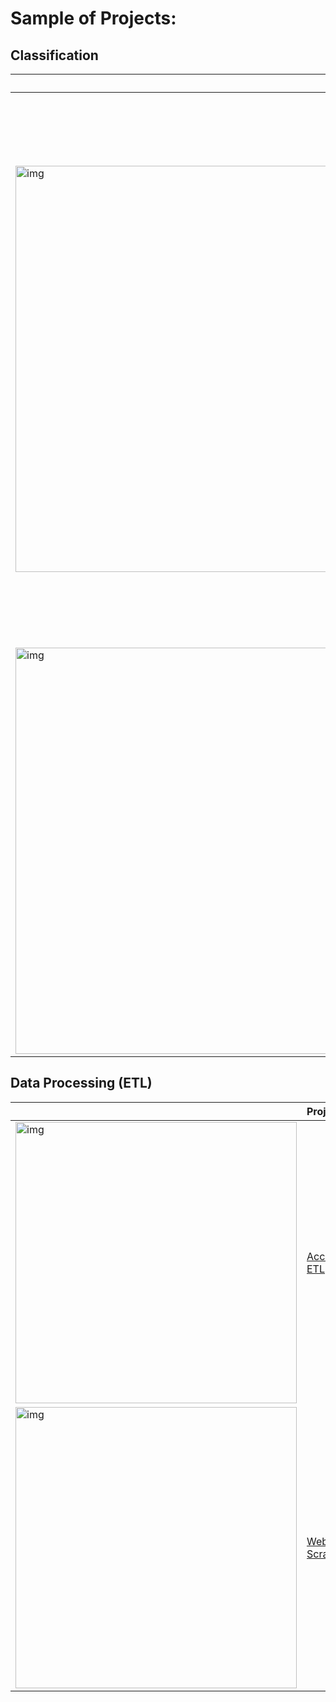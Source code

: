 # Sample of Projects:


## Classification
|   | Project     | Data | Algorithm | Description                       | 
| :-------- | :------- | :-------| :-------- | :-------------------------------- |
| <img src="https://tse4.mm.bing.net/th?id=OIP.zU3UWFU3dREt9TXVHJmwOAHaEK&pid=Api&P=0&h=180" alt="img"  width="650"/> | [People will comprehend a news as a Bulish or not](https://github.com/yasi44/Classifier_BulishPredictor_NLPCryptoNews_Prices) | Text and Price| - | This predictor can help to know how people will comprehend a news, before publishing that news. Thus, a market movement from people reaction may be partially predicted. Here a classifier model, trained on the data created from combination of news and price, and all the features engineered and extracted. Given a news, this classifier determines if a news will be comprehend from readers as a Bulish news or not. |
| <img src="https://learnopencv.com/wp-content/uploads/2019/05/transfer-learning.jpg" alt="img"  width="650"/> | [Transfer Learning on both image and text](https://github.com/yasi44/TransferLearning) | Text and image | - | Get pretrained models (for both image and text) from tensorflow hub and retrain them on a set of data to achieve our business goal. |

## Data Processing (ETL)
|   | Project     | Data | Tools/Techniques | Description                       | 
| :-------- | :------- | :-------| :-------- | :-------------------------------- |
| <img src="https://tse2.mm.bing.net/th?id=OIP.od8CVSZu83bcqG0Trw8N9QHaEL&pid=Api&P=0&h=180" alt="img"  width="450"/> | [Accelerated ETL](https://github.com/yasi44/PySpark_Snippets) | Price | - | Some pieces of my development for accelerating data processing using PySpark. |
| <img src="https://tse1.mm.bing.net/th?id=OIP.9jVu_87ZtaqGImUshqr-BAHaFe&pid=Api&P=0&h=180" alt="img"  width="450"/> | [Web Scrapper](https://github.com/yasi44/Web-Scrapper) | Text and Numbers | - | Some pieces of my development for customized Web Scrappers. |

